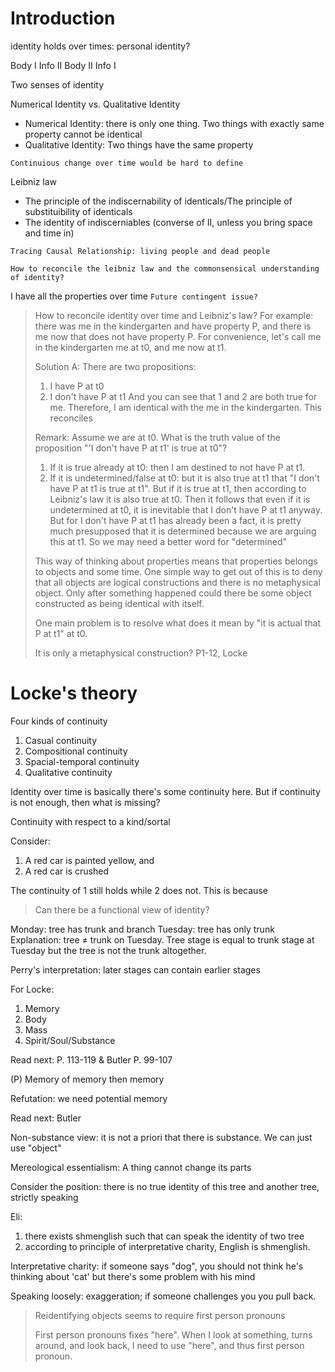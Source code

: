 # Introduction

identity holds over times: personal identity?

Body I Info II
Body II Info I

Two senses of identity

Numerical Identity vs. Qualitative Identity
- Numerical Identity: there is only one thing. Two things with exactly same property cannot be identical
- Qualitative Identity: Two things have the same property

`Continuious change over time would be hard to define`

Leibniz law
- The principle of the indiscernability of identicals/The principle of substituibility of identicals
- The identity of indiscerniables (converse of II, unless you bring space and time in)

`Tracing Causal Relationship: living people and dead people`

`How to reconcile the leibniz law and the commonsensical understanding of identity?`

I have all the properties over time `Future contingent issue?`

> How to reconcile identity over time and Leibniz's law? For example: there was me in the kindergarten and have property P, and there is me now that does not have property P. For convenience, let's call me in the kindergarten me at t0, and me now at t1.
>
> Solution A:
> There are two propositions:
> 1. I have P at t0
> 2. I don't have P at t1
> And you can see that 1 and 2 are both true for me. Therefore, I am identical with the me in the kindergarten. This reconciles 
>
> Remark:
> Assume we are at t0. What is the truth value of the proposition "'I don't have P at t1' is true at t0"?
> 1. If it is true already at t0: then I am destined to not have P at t1.
> 2. If it is undetermined/false at t0: but it is also true at t1 that "I don't have P at t1 is true at t1". But if it is true at t1, then according to Leibniz's law it is also true at t0. Then it follows that even if it is undetermined at t0, it is inevitable that I don't have P at t1 anyway.
> But for I don't have P at t1 has already been a fact, it is pretty much presupposed that it is determined because we are arguing this at t1. So we may need a better word for "determined"
>
> This way of thinking about properties means that properties belongs to objects and some time.
> One simple way to get out of this is to deny that all objects are logical constructions and there is no metaphysical object. Only after something happened could there be some object constructed as being identical with itself.
> 
> One main problem is to resolve what does it mean by "it is actual that P at t1" at t0.
>
> It is only a metaphysical construction?
P1-12, Locke

# Locke's theory

Four kinds of continuity

1. Casual continuity
2. Compositional continuity
3. Spacial-temporal continuity
4. Qualitative continuity

Identity over time is basically there's some continuity here. But if continuity is not enough, then what is missing?

Continuity with respect to a kind/sortal

Consider:

1. A red car is painted yellow, and
2. A red car is crushed

The continuity of 1 still holds while 2 does not. This is because 

> Can there be a functional view of identity?


Monday: tree has trunk and branch
Tuesday: tree has only trunk
Explanation: tree ≠ trunk on Tuesday. Tree stage is equal to trunk stage at Tuesday but the tree is not the trunk altogether.

Perry's interpretation: later stages can contain earlier stages

For Locke:
1. Memory
2. Body
3. Mass
4. Spirit/Soul/Substance

Read next: P. 113-119 & Butler P. 99-107

(P) Memory of memory then memory

Refutation: we need potential memory

Read next: Butler

Non-substance view: it is not a priori that there is substance. We can just use "object"

Mereological essentialism: A thing cannot change its parts

Consider the position: there is no true identity of this tree and another tree, strictly speaking

Eli: 
1. there exists shmenglish such that can speak the identity of two tree
2. according to principle of interpretative charity, English is shmenglish.

Interpretative charity: if someone says "dog", you should not think he's thinking about 'cat' but there's some problem with his mind

Speaking loosely: exaggeration; if someone challenges you you pull back.

> Reidentifying objects seems to require first person pronouns
>
> First person pronouns fixes "here". When I look at something, turns around, and look back, I need to use "here", and thus first person pronoun.   
